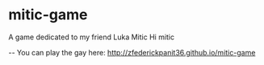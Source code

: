 # mitic-game
A game dedicated to my friend Luka Mitic
Hi mitic

--
You can play the gay here: http://zfederickpanit36.github.io/mitic-game
